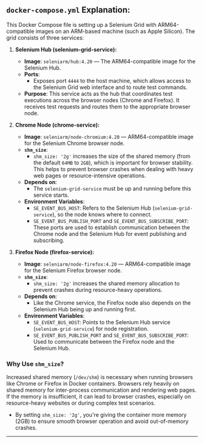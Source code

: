 ## `docker-compose.yml` Explanation:

This Docker Compose file is setting up a Selenium Grid with ARM64-compatible images on an ARM-based machine (such as Apple Silicon). The grid consists of three services:

1. **Selenium Hub (selenium-grid-service):**
   - **Image**: `seleniarm/hub:4.20` — The ARM64-compatible image for the Selenium Hub.
   - **Ports**:
      - Exposes port `4444` to the host machine, which allows access to the Selenium Grid web interface and to route test commands.
   - **Purpose**: This service acts as the hub that coordinates test executions across the browser nodes (Chrome and Firefox). It receives test requests and routes them to the appropriate browser node.

2. **Chrome Node (chrome-service):**
   - **Image**: `seleniarm/node-chromium:4.20` — ARM64-compatible image for the Selenium Chrome browser node.
   - **`shm_size`**:
      - `shm_size: '2g'` increases the size of the shared memory (from the default `64MB` to `2GB`), which is important for browser stability. This helps to prevent browser crashes when dealing with heavy web pages or resource-intensive operations.
   - **Depends on**:
      - The `selenium-grid-service` must be up and running before this service starts.
   - **Environment Variables**:
      - `SE_EVENT_BUS_HOST`: Refers to the Selenium Hub (`selenium-grid-service`), so the node knows where to connect.
      - `SE_EVENT_BUS_PUBLISH_PORT` and `SE_EVENT_BUS_SUBSCRIBE_PORT`: These ports are used to establish communication between the Chrome node and the Selenium Hub for event publishing and subscribing.

3. **Firefox Node (firefox-service):**
   - **Image**: `seleniarm/node-firefox:4.20` — ARM64-compatible image for the Selenium Firefox browser node.
   - **`shm_size`**:
      - `shm_size: '2g'` increases the shared memory allocation to prevent crashes during resource-heavy operations.
   - **Depends on**:
      - Like the Chrome service, the Firefox node also depends on the Selenium Hub being up and running first.
   - **Environment Variables**:
      - `SE_EVENT_BUS_HOST`: Points to the Selenium Hub service (`selenium-grid-service`) for node registration.
      - `SE_EVENT_BUS_PUBLISH_PORT` and `SE_EVENT_BUS_SUBSCRIBE_PORT`: Used to communicate between the Firefox node and the Selenium Hub.

### Why Use `shm_size`?

Increased shared memory (`/dev/shm`) is necessary when running browsers like Chrome or Firefox in Docker containers. Browsers rely heavily on shared memory for inter-process communication and rendering web pages. If the memory is insufficient, it can lead to browser crashes, especially on resource-heavy websites or during complex test scenarios.

- By setting `shm_size: '2g'`, you're giving the container more memory (2GB) to ensure smooth browser operation and avoid out-of-memory crashes.

---